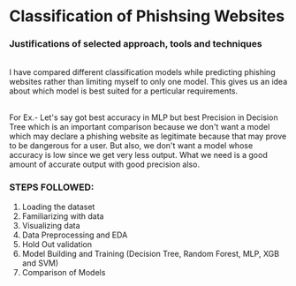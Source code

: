 # Classification of Phishsing Websites

### Justifications of selected approach, tools and techniques
<br>I have compared different classification models while predicting phishing websites rather than limiting myself to only one model. This gives us an idea about which model is best suited for a perticular requirements.

<br>For Ex.- Let's say got best accuracy in MLP but best Precision in Decision Tree which is an important comparison because we don't want a model which may declare a phishing website as legitimate because that may prove to be dangerous for a user. But also, we don't want a model whose accuracy is low since we get very less output. What we need is a good amount of accurate output with good precision also.

### STEPS FOLLOWED:
1. Loading the dataset
2. Familiarizing with data
3. Visualizing data
4. Data Preprocessing and EDA
5. Hold Out validation
6. Model Building and Training (Decision Tree, Random Forest, MLP, XGB and SVM)
7. Comparison of Models
